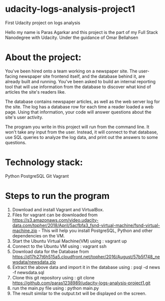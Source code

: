 # udacity-logs-analysis-project1
First Udacity project on logs analysis

Hello my name is Paras Agarkar and this project is the part of my Full Stack Nanodegree with Udacity.
Under the guidance of Omar Bellahsen

# About the project:

You've been hired onto a team working on a newspaper site. The user-facing newspaper site frontend itself, and the database behind it, are already built and running. You've been asked to build an internal reporting tool that will use information from the database to discover what kind of articles the site's readers like.

The database contains newspaper articles, as well as the web server log for the site. The log has a database row for each time a reader loaded a web page. Using that information, your code will answer questions about the site's user activity.

The program you write in this project will run from the command line. It won't take any input from the user. Instead, it will connect to that database, use SQL queries to analyze the log data, and print out the answers to some questions.

# Technology stack:
Python
PostgreSQL
Git
Vagrant

# Steps to run the program
1. Download and install Vagrant and VirtualBox.
2. Files for vagrant can be downloaded from https://s3.amazonaws.com/video.udacity-data.com/topher/2018/April/5acfbfa3_fsnd-virtual-machine/fsnd-virtual-machine.zip - This will help you install PostgreSQL, Python and other dependencies on the VM.
3. Start the Ubuntu Virtual Machine(VM) using : vagrant up
4. Connect to the Ubuntu VM using : vagrant ssh
5. Download data for the Database from https://d17h27t6h515a5.cloudfront.net/topher/2016/August/57b5f748_newsdata/newsdata.zip
6. Extract the above data and import it in the database using : psql -d news -f newsdata.sql
7. Clone this git repository using : git clone https://github.com/paras1238989/udacity-logs-analysis-project1.git
8. run the main.py file using : python main.py
9. The result similar to the output.txt will be displayed on the screen.
